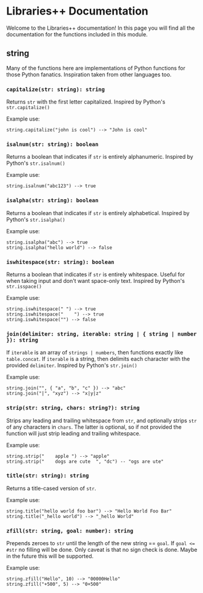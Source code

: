 # Libraries++ Documentation
Welcome to the Libraries++ documentation! In this page you will find all the documentation for the functions included in this module.

## string
Many of the functions here are implementations of Python functions for those Python fanatics. Inspiration taken from other languages too.

### `capitalize(str: string): string`
Returns `str` with the first letter capitalized. Inspired by Python's `str.capitalize()`

Example use:

```
string.capitalize("john is cool") --> "John is cool"
```

### `isalnum(str: string): boolean`
Returns a boolean that indicates if `str` is entirely alphanumeric. Inspired by Python's `str.isalnum()`

Example use:

```
string.isalnum("abc123") --> true
```

### `isalpha(str: string): boolean`
Returns a boolean that indicates if `str` is entirely alphabetical. Inspired by Python's `str.isalpha()`

Example use:

```
string.isalpha("abc") --> true
string.isalpha("hello world") --> false
```

### `iswhitespace(str: string): boolean`
Returns a boolean that indicates if `str` is entirely whitespace. Useful for when taking input and don't want space-only text. Inspired by Python's `str.isspace()`

Example use:

```
string.iswhitespace(" ") --> true
string.iswhitespace("    ") --> true
string.iswhitespace("") --> false
```

### `join(delimiter: string, iterable: string | { string | number }): string`
If `iterable` is an array of `strings | numbers`, then functions exactly like `table.concat`. If `iterable` is a string, then delimits each character with the provided `delimiter`. Inspired by Python's `str.join()`

Example use:

```
string.join("", { "a", "b", "c" }) --> "abc"
string.join("|", "xyz") --> "x|y|z"
```

### `strip(str: string, chars: string?): string`
Strips any leading and trailing whitespace from `str`, and optionally strips `str` of any characters in `chars`. The latter is optional, so if not provided the function will just strip leading and trailing whitespace.

Example use:

```
string.strip("    apple ") --> "apple"
string.strip("    dogs are cute  ", "dc") -- "ogs are ute"
```

### `title(str: string): string`
Returns a title-cased version of `str`.

Example use:

```
string.title("hello world foo bar") --> "Hello World Foo Bar"
string.title("_hello world") --> "_hello World"
```

### `zfill(str: string, goal: number): string`
Prepends zeroes to `str` until the length of the new string == `goal`. If `goal <= #str` no filling will be done.
Only caveat is that no sign check is done. Maybe in the future this will be supported.

Example use:

```
string.zfill("Hello", 10) --> "00000Hello"
string.zfill("+500", 5) --> "0+500"
```
